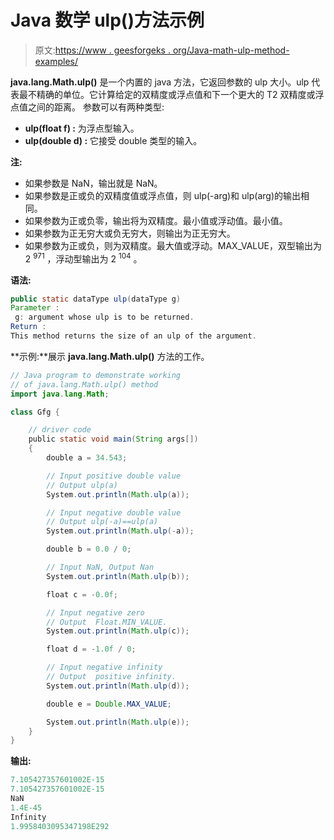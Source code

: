 # Java 数学 ulp()方法示例

> 原文:[https://www . geesforgeks . org/Java-math-ulp-method-examples/](https://www.geeksforgeeks.org/java-math-ulp-method-examples/)

**java.lang.Math.ulp()** 是一个内置的 java 方法，它返回参数的 ulp 大小。ulp 代表最不精确的单位。它计算给定的双精度或浮点值和下一个更大的 T2 双精度或浮点值之间的距离。
参数可以有两种类型:

*   **ulp(float f) :** 为浮点型输入。
*   **ulp(double d) :** 它接受 double 类型的输入。

**注:**

*   如果参数是 NaN，输出就是 NaN。
*   如果参数是正或负的双精度值或浮点值，则 ulp(-arg)和 ulp(arg)的输出相同。
*   如果参数为正或负零，输出将为双精度。最小值或浮动值。最小值。
*   如果参数为正无穷大或负无穷大，则输出为正无穷大。
*   如果参数为正或负，则为双精度。最大值或浮动。MAX_VALUE，双型输出为 2 <sup>971</sup> ，浮动型输出为 2 <sup>104</sup> 。

**语法:**

```java
public static dataType ulp(dataType g)
Parameter :
 g: argument whose ulp is to be returned.
Return :
This method returns the size of an ulp of the argument.
```

**示例:**展示 **java.lang.Math.ulp()** 方法的工作。

```java
// Java program to demonstrate working
// of java.lang.Math.ulp() method
import java.lang.Math;

class Gfg {

    // driver code
    public static void main(String args[])
    {
        double a = 34.543;

        // Input positive double value
        // Output ulp(a)
        System.out.println(Math.ulp(a));

        // Input negative double value
        // Output ulp(-a)==ulp(a)
        System.out.println(Math.ulp(-a));

        double b = 0.0 / 0;

        // Input NaN, Output Nan
        System.out.println(Math.ulp(b));

        float c = -0.0f;

        // Input negative zero
        // Output  Float.MIN_VALUE.
        System.out.println(Math.ulp(c));

        float d = -1.0f / 0;

        // Input negative infinity
        // Output  positive infinity.
        System.out.println(Math.ulp(d));

        double e = Double.MAX_VALUE;

        System.out.println(Math.ulp(e));
    }
}
```

**输出:**

```java
7.105427357601002E-15
7.105427357601002E-15
NaN
1.4E-45
Infinity
1.9958403095347198E292

```